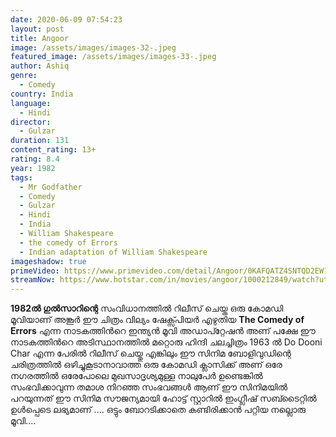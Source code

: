 ```yaml
---
date: 2020-06-09 07:54:23
layout: post
title: Angoor
image: /assets/images/images-32-.jpeg
featured_image: /assets/images/images-33-.jpeg
author: Ashiq
genre:
  - Comedy
country: India
language:
  - Hindi
director:
  - Gulzar
duration: 131
content_rating: 13+
rating: 8.4
year: 1982
tags:
  - Mr Godfather
  - Comedy
  - Gulzar
  - Hindi
  - India
  - William Shakespeare
  - the comedy of Errors
  - Indian adaptation of William Shakespeare
imageshadow: true
primeVideo: https://www.primevideo.com/detail/Angoor/0KAFQATZ4SNTQD2EW1SCFPZSBD
streamNow: https://www.hotstar.com/in/movies/angoor/1000212849/watch?utm_source=gwa
---
```

**1982ൽ ഗുൽസാറിന്റെ** സംവിധാനത്തിൽ റിലീസ് ചെയ്ത ഒരു കോമഡി മൂവിയാണ് അങ്കൂർ  ഈ ചിത്രം വില്യം ഷേക്സ്പിയർ എഴുതിയ **The Comedy of Errors** എന്ന നാടകത്തിൻറെ  ഇന്ത്യൻ മൂവി അഡാപ്റ്റേഷൻ അണ് പക്ഷേ ഈ നാടകത്തിൻറെ അടിസ്ഥാനത്തിൽ മറ്റൊരു ഹിന്ദി ചലച്ചിത്രം 1963 ൽ Do Dooni Char എന്ന പേരിൽ റിലീസ് ചെയ്തു എങ്കിലും ഈ സിനിമ ബോളിവുഡിന്റെ ചരിത്രത്തിൽ ഒഴിച്ചുകൂടാനാവാത്ത ഒരു കോമഡി ക്ലാസിക്ക്‌ അണ്
ഒരേ നഗരത്തിൽ ഒരേപോലെ മുഖസാദൃശ്യമുള്ള നാലുപേർ ഉണ്ടെങ്കിൽ സംഭവിക്കാവുന്ന തമാശ നിറഞ്ഞ സംഭവങ്ങൾ ആണ് ഈ സിനിമയിൽ പറയുന്നത്  ഈ സിനിമ സൗജന്യമായി  ഹോട്ട് സ്റ്റാറിൽ ഇംഗ്ലീഷ് സബ്ടൈറ്റിൽ ഉൾപ്പെടെ ലഭ്യമാണ് .... ഒട്ടും ബോറടിക്കാതെ കണ്ടിരിക്കാൻ പറ്റിയ നല്ലൊരു മൂവി....